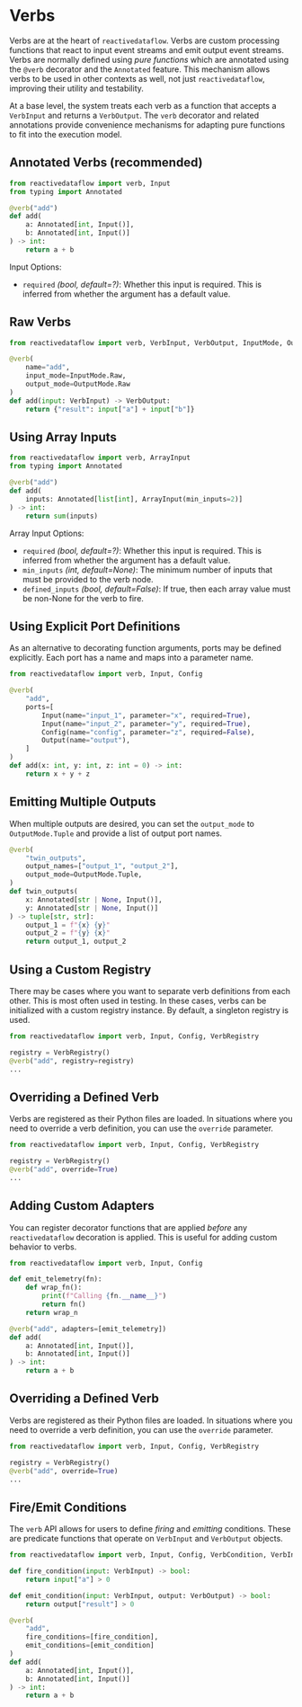 # Verbs

Verbs are at the heart of `reactivedataflow`. Verbs are custom processing functions that react to input event streams and emit output event streams. Verbs are normally defined using _pure functions_ which are annotated using the `@verb` decorator and the `Annotated` feature. This mechanism allows verbs to be used in other contexts as well, not just `reactivedataflow`, improving their utility and testability.

At a base level, the system treats each verb as a function that accepts a `VerbInput` and returns a `VerbOutput`. The `verb` decorator and related annotations provide convenience mechanisms for adapting pure functions to fit into the execution model.

## Annotated Verbs (recommended)
```python
from reactivedataflow import verb, Input
from typing import Annotated

@verb("add")
def add(
	a: Annotated[int, Input()], 
	b: Annotated[int, Input()]
) -> int:
	return a + b
```
Input Options:

* `required` _(bool, default=?)_: Whether this input is required. This is inferred from whether the argument has a default value.

## Raw Verbs
```python
from reactivedataflow import verb, VerbInput, VerbOutput, InputMode, OutputMode

@verb(
	name="add", 
	input_mode=InputMode.Raw, 
	output_mode=OutputMode.Raw
)
def add(input: VerbInput) -> VerbOutput:
	return {"result": input["a"] + input["b"]}
```

## Using Array Inputs
```python
from reactivedataflow import verb, ArrayInput
from typing import Annotated

@verb("add")
def add(
	inputs: Annotated[list[int], ArrayInput(min_inputs=2)]
) -> int:
	return sum(inputs)
```

Array Input Options:

* `required` _(bool, default=?)_: Whether this input is required. This is inferred from whether the argument has a default value.
* `min_inputs` _(int, default=None)_: The minimum number of inputs that must be provided to the verb node.
* `defined_inputs` _(bool, default=False)_: If true, then each array value must be non-None for the verb to fire.

## Using Explicit Port Definitions
As an alternative to decorating function arguments, ports may be defined explicitly. 
Each port has a name and maps into a parameter name.

```python
from reactivedataflow import verb, Input, Config

@verb(
	"add",
	ports=[
		Input(name="input_1", parameter="x", required=True),
		Input(name="input_2", parameter="y", required=True),
		Config(name="config", parameter="z", required=False),
		Output(name="output"),
	]
)
def add(x: int, y: int, z: int = 0) -> int:
	return x + y + z
```

## Emitting Multiple Outputs
When multiple outputs are desired, you can set the `output_mode` to `OutputMode.Tuple` and provide a list of output port names.

```python
@verb(
	"twin_outputs",
	output_names=["output_1", "output_2"],
	output_mode=OutputMode.Tuple,
)
def twin_outputs(
	x: Annotated[str | None, Input()], 
	y: Annotated[str | None, Input()]
) -> tuple[str, str]:
	output_1 = f"{x} {y}"
	output_2 = f"{y} {x}"
	return output_1, output_2
```

## Using a Custom Registry
There may be cases where you want to separate verb definitions from each other. This is most often used in testing. In these cases, verbs can be initialized with a custom registry instance. By default, a singleton registry is used.

```python
from reactivedataflow import verb, Input, Config, VerbRegistry

registry = VerbRegistry()
@verb("add", registry=registry)
...
```
## Overriding a Defined Verb
Verbs are registered as their Python files are loaded. In situations where you need to override a verb definition, you can use the `override` parameter.

```python
from reactivedataflow import verb, Input, Config, VerbRegistry

registry = VerbRegistry()
@verb("add", override=True)
...
```

## Adding Custom Adapters
You can register decorator functions that are applied _before_ any `reactivedataflow` decoration is applied. This is useful for adding custom behavior to verbs.

```python
from reactivedataflow import verb, Input, Config

def emit_telemetry(fn):
	def wrap_fn():
		print(f"Calling {fn.__name__}")
		return fn()
	return wrap_n

@verb("add", adapters=[emit_telemetry])
def add(
	a: Annotated[int, Input()], 
	b: Annotated[int, Input()]
) -> int:
	return a + b
```
## Overriding a Defined Verb
Verbs are registered as their Python files are loaded. In situations where you need to override a verb definition, you can use the `override` parameter.

```python
from reactivedataflow import verb, Input, Config, VerbRegistry

registry = VerbRegistry()
@verb("add", override=True)
...
```

## Fire/Emit Conditions
The `verb` API allows for users to define _firing_ and _emitting_ conditions. 
These are predicate functions that operate on `VerbInput` and `VerbOutput` objects. 

```python
from reactivedataflow import verb, Input, Config, VerbCondition, VerbInput

def fire_condition(input: VerbInput) -> bool:
	return input["a"] > 0

def emit_condition(input: VerbInput, output: VerbOutput) -> bool:
	return output["result"] > 0

@verb(
	"add", 
	fire_conditions=[fire_condition],
	emit_conditions=[emit_condition]
)
def add(
	a: Annotated[int, Input()], 
	b: Annotated[int, Input()]
) -> int:
	return a + b
```

